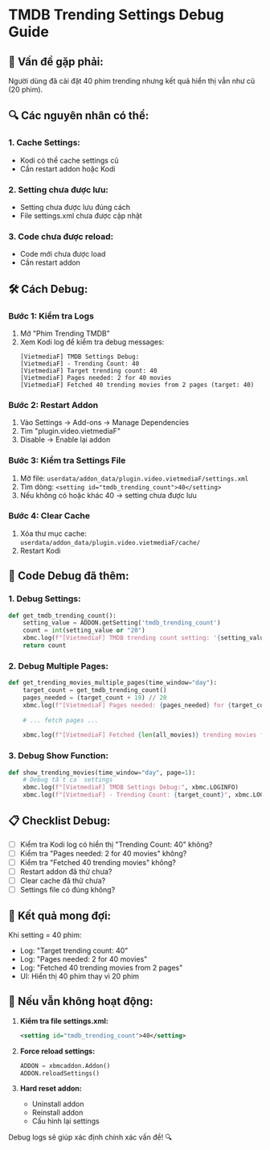 # TMDB Trending Settings Debug Guide

## 🐛 **Vấn đề gặp phải:**

Người dùng đã cài đặt 40 phim trending nhưng kết quả hiển thị vẫn như cũ (20 phim).

## 🔍 **Các nguyên nhân có thể:**

### **1. Cache Settings:**
- Kodi có thể cache settings cũ
- Cần restart addon hoặc Kodi

### **2. Setting chưa được lưu:**
- Setting chưa được lưu đúng cách
- File settings.xml chưa được cập nhật

### **3. Code chưa được reload:**
- Code mới chưa được load
- Cần restart addon

## 🛠️ **Cách Debug:**

### **Bước 1: Kiểm tra Logs**
1. Mở "Phim Trending TMDB"
2. Xem Kodi log để kiểm tra debug messages:
   ```
   [VietmediaF] TMDB Settings Debug:
   [VietmediaF] - Trending Count: 40
   [VietmediaF] Target trending count: 40
   [VietmediaF] Pages needed: 2 for 40 movies
   [VietmediaF] Fetched 40 trending movies from 2 pages (target: 40)
   ```

### **Bước 2: Restart Addon**
1. Vào Settings → Add-ons → Manage Dependencies
2. Tìm "plugin.video.vietmediaF"
3. Disable → Enable lại addon

### **Bước 3: Kiểm tra Settings File**
1. Mở file: `userdata/addon_data/plugin.video.vietmediaF/settings.xml`
2. Tìm dòng: `<setting id="tmdb_trending_count">40</setting>`
3. Nếu không có hoặc khác 40 → setting chưa được lưu

### **Bước 4: Clear Cache**
1. Xóa thư mục cache: `userdata/addon_data/plugin.video.vietmediaF/cache/`
2. Restart Kodi

## 🔧 **Code Debug đã thêm:**

### **1. Debug Settings:**
```python
def get_tmdb_trending_count():
    setting_value = ADDON.getSetting('tmdb_trending_count')
    count = int(setting_value or "20")
    xbmc.log(f"[VietmediaF] TMDB trending count setting: '{setting_value}' -> {count}", xbmc.LOGINFO)
    return count
```

### **2. Debug Multiple Pages:**
```python
def get_trending_movies_multiple_pages(time_window="day"):
    target_count = get_tmdb_trending_count()
    pages_needed = (target_count + 19) // 20
    xbmc.log(f"[VietmediaF] Pages needed: {pages_needed} for {target_count} movies", xbmc.LOGINFO)
    
    # ... fetch pages ...
    
    xbmc.log(f"[VietmediaF] Fetched {len(all_movies)} trending movies from {pages_needed} pages (target: {target_count})", xbmc.LOGINFO)
```

### **3. Debug Show Function:**
```python
def show_trending_movies(time_window="day", page=1):
    # Debug tất cả settings
    xbmc.log(f"[VietmediaF] TMDB Settings Debug:", xbmc.LOGINFO)
    xbmc.log(f"[VietmediaF] - Trending Count: {target_count}", xbmc.LOGINFO)
```

## 📋 **Checklist Debug:**

- [ ] Kiểm tra Kodi log có hiển thị "Trending Count: 40" không?
- [ ] Kiểm tra "Pages needed: 2 for 40 movies" không?
- [ ] Kiểm tra "Fetched 40 trending movies" không?
- [ ] Restart addon đã thử chưa?
- [ ] Clear cache đã thử chưa?
- [ ] Settings file có đúng không?

## 🎯 **Kết quả mong đợi:**

Khi setting = 40 phim:
- Log: "Target trending count: 40"
- Log: "Pages needed: 2 for 40 movies"  
- Log: "Fetched 40 trending movies from 2 pages"
- UI: Hiển thị 40 phim thay vì 20 phim

## 🚨 **Nếu vẫn không hoạt động:**

1. **Kiểm tra file settings.xml:**
   ```xml
   <setting id="tmdb_trending_count">40</setting>
   ```

2. **Force reload settings:**
   ```python
   ADDON = xbmcaddon.Addon()
   ADDON.reloadSettings()
   ```

3. **Hard reset addon:**
   - Uninstall addon
   - Reinstall addon
   - Cấu hình lại settings

Debug logs sẽ giúp xác định chính xác vấn đề! 🔍
